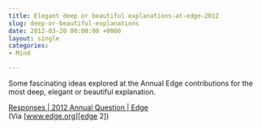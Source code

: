 ```yaml
---
title: Elegant deep or beautiful explanations-at-edge-2012
slug: deep-or-beautiful-explanations
date: 2012-03-20 00:00:00 +0000
layout: single
categories: 
- Mind

---
```

Some fascinating ideas explored at the Annual Edge contributions for the most deep, elegant or beautiful explanation.
  
[Responses | 2012 Annual Question | Edge][edge]  
(Via [www.edge.org][edge 2])

[edge]: http://www.edge.org/responses/what-is-your-favorite-deep-elegant-or-beautiful-explanation
[edge 2]: http://www.edge.org/
